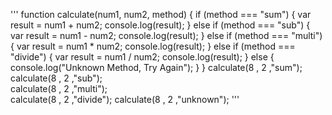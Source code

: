'''
 function calculate(num1, num2, method) {
    if (method === "sum") {
       var result = num1 + num2;
       console.log(result);
    } else if (method === "sub") {
       var result = num1 - num2;
       console.log(result);
    } else if (method === "multi") {
       var result = num1 * num2;
       console.log(result);
    } else if (method === "divide") {
       var result = num1 / num2;
       console.log(result);
    } else {
       console.log("Unknown Method, Try Again");
    }
 }
calculate(8 , 2 ,"sum");    
calculate(8 , 2 ,"sub");    
calculate(8 , 2 ,"multi");  
calculate(8 , 2 ,"divide"); 
calculate(8 , 2 ,"unknown"); 
'''
